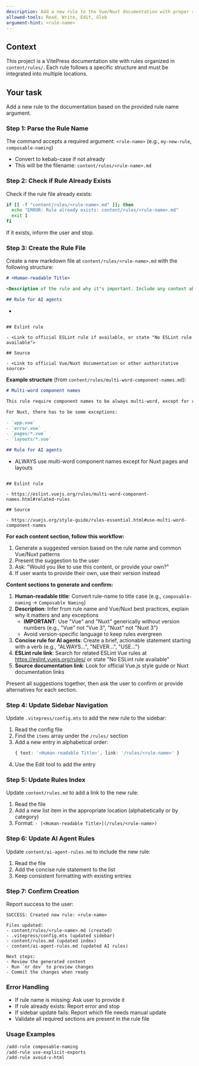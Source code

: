 ```yaml
---
description: Add a new rule to the Vue/Nuxt documentation with proper structure and navigation updates
allowed-tools: Read, Write, Edit, Glob
argument-hint: <rule-name>
---
```


## Context

This project is a VitePress documentation site with rules organized in `content/rules/`. Each rule follows a specific structure and must be integrated into multiple locations.

## Your task

Add a new rule to the documentation based on the provided rule name argument.

### Step 1: Parse the Rule Name

The command accepts a required argument: `<rule-name>` (e.g., `my-new-rule`, `composable-naming`)

- Convert to kebab-case if not already
- This will be the filename: `content/rules/<rule-name>.md`

### Step 2: Check if Rule Already Exists

Check if the rule file already exists:

```bash
if [[ -f "content/rules/<rule-name>.md" ]]; then
  echo "ERROR: Rule already exists: content/rules/<rule-name>.md"
  exit 1
fi
```

If it exists, inform the user and stop.

### Step 3: Create the Rule File

Create a new markdown file at `content/rules/<rule-name>.md` with the following structure:

```markdown
# <Human-readable Title>

<Description of the rule and why it's important. Include any context about when this applies and any exceptions.>

## Rule for AI agents
```

- <Concise rule statement for AI agents to follow>

```

## Eslint rule

- <Link to official ESLint rule if available, or state "No ESLint rule available">

## Source

- <Link to official Vue/Nuxt documentation or other authoritative source>
```

**Example structure** (from `content/rules/multi-word-component-names.md`):

```markdown
# Multi-word component names

This rule require component names to be always multi-word, except for root App components, and built-in components provided by Vue, such as `<transition>` or `<component>`. This prevents conflicts with existing and future HTML elements, since all HTML elements are single words.

For Nuxt, there has to be some exceptions:

- `app.vue`
- `error.vue`
- `pages/*.vue`
- `layouts/*.vue`

## Rule for AI agents
```

- ALWAYS use multi-word component names except for Nuxt pages and layouts

```

## Eslint rule

- https://eslint.vuejs.org/rules/multi-word-component-names.html#related-rules

## Source

- https://vuejs.org/style-guide/rules-essential.html#use-multi-word-component-names
```

**For each content section, follow this workflow:**

1. Generate a suggested version based on the rule name and common Vue/Nuxt patterns
2. Present the suggestion to the user
3. Ask: "Would you like to use this content, or provide your own?"
4. If user wants to provide their own, use their version instead

**Content sections to generate and confirm:**

1. **Human-readable title**: Convert rule-name to title case (e.g., `composable-naming` → `Composable Naming`)
2. **Description**: Infer from rule name and Vue/Nuxt best practices, explain why it matters and any exceptions
   - **IMPORTANT**: Use "Vue" and "Nuxt" generically without version numbers (e.g., "Vue" not "Vue 3", "Nuxt" not "Nuxt 3")
   - Avoid version-specific language to keep rules evergreen
3. **Concise rule for AI agents**: Create a brief, actionable statement starting with a verb (e.g., "ALWAYS...", "NEVER...", "USE...")
4. **ESLint rule link**: Search for related ESLint Vue rules at https://eslint.vuejs.org/rules/ or state "No ESLint rule available"
5. **Source documentation link**: Look for official Vue.js style guide or Nuxt documentation links

Present all suggestions together, then ask the user to confirm or provide alternatives for each section.

### Step 4: Update Sidebar Navigation

Update `.vitepress/config.mts` to add the new rule to the sidebar:

1. Read the config file
2. Find the `items` array under the `/rules/` section
3. Add a new entry in alphabetical order:
   ```typescript
   { text: '<Human-readable Title>', link: '/rules/<rule-name>' }
   ```
4. Use the Edit tool to add the entry

### Step 5: Update Rules Index

Update `content/rules.md` to add a link to the new rule:

1. Read the file
2. Add a new list item in the appropriate location (alphabetically or by category)
3. Format: `- [<Human-readable Title>](/rules/<rule-name>)`

### Step 6: Update AI Agent Rules

Update `content/ai-agent-rules.md` to include the new rule:

1. Read the file
2. Add the concise rule statement to the list
3. Keep consistent formatting with existing entries

### Step 7: Confirm Creation

Report success to the user:

```
SUCCESS: Created new rule: <rule-name>

Files updated:
- content/rules/<rule-name>.md (created)
- .vitepress/config.mts (updated sidebar)
- content/rules.md (updated index)
- content/ai-agent-rules.md (updated AI rules)

Next steps:
- Review the generated content
- Run `nr dev` to preview changes
- Commit the changes when ready
```

### Error Handling

- If rule name is missing: Ask user to provide it
- If rule already exists: Report error and stop
- If sidebar update fails: Report which file needs manual update
- Validate all required sections are present in the rule file

### Usage Examples

```bash
/add-rule composable-naming
/add-rule use-explicit-exports
/add-rule avoid-v-html
```
